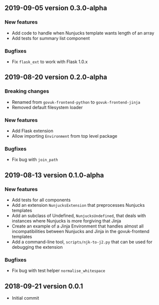 ## 2019-09-05 version 0.3.0-alpha

### New features

* Add code to handle when Nunjucks template wants length of an array
* Add tests for summary list component

###  Bugfixes

* Fix `flask_ext` to work with Flask 1.0.x

## 2019-08-20 version 0.2.0-alpha

### Breaking changes

* Renamed from `govuk-frontend-python` to `govuk-frontend-jinja`
* Removed default filesystem loader

### New features

* Add Flask extension
* Allow importing `Environment` from top level package

### Bugfixes

* Fix bug with `join_path`

## 2019-08-13 version 0.1.0-alpha

### New features

* Add tests for all components
* Add an extension `NunjucksExtension` that preprocesses Nunjucks templates
* Add an subclass of Undefined, `NunjucksUndefined`, that deals with instances where Nunjucks is more forgiving that Jinja
* Create an example of a Jinja Environment that handles almost all incompatibilities between Nunjucks and Jinja in the govuk-frontend templates
* Add a command-line tool, `scripts/njk-to-j2.py` that can be used for debugging the extension

### Bugfixes

* Fix bug with test helper `normalise_whitespace`

## 2018-09-21 version 0.0.1

* Initial commit

